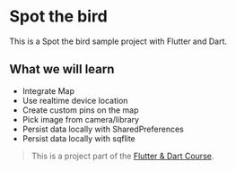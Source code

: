 # Spot the bird

This is a Spot the bird sample project with Flutter and Dart. 

## What we will learn
* Integrate Map
* Use realtime device location
* Create custom pins on the map
* Pick image from camera/library
* Persist data locally with SharedPreferences
* Persist data locally with sqflite

>This is a project part of the [Flutter & Dart Course](https://www.udemy.com/course/mobile-app-development-with-flutter/).
